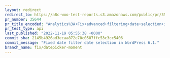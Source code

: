 ```yaml
---
layout: redirect
redirect_to: https://a8c-woo-test-reports.s3.amazonaws.com/public/pr/35644/api/index.html
pr_number: 35644
pr_title_encoded: "Analytics%3A+Fix+advanced+filtering+date+selection+in+WordPress+6.1."
pr_test_type: api
last_published: "2022-11-19 05:55:38 +0000"
commit_sha: 2145b4926ad3ecaa872e70c0587ffc53c3cc5406
commit_message: "Fixed date filter date selection in WordPress 6.1."
branch_name: fix/datepicker-moment
---
```

